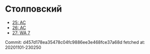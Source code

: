 # Столповский
- [25: AC](25.md)
- [26: AC](26.md)
- [27: WA 7](27.md)

Commit: d457d178ea35478c04fc9886ee3e468fce37a68d
 fetched at: 20201101-230250
